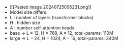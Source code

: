  - ![[Pasted image 20240725095231.png]]
 - Model size differs:
 - L : number of layers (transformer blocks)
 - H : hidden size
 - A : number self-attention heads
 - base -> L = 12,  H = 768, A = 12, total-params: 110M
 - large -> L = 24, H = 1024, A = 16, total-params: 340M